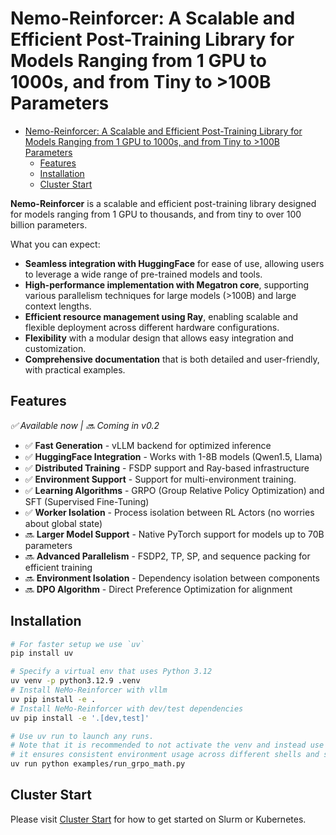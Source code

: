 # Nemo-Reinforcer: A Scalable and Efficient Post-Training Library for Models Ranging from 1 GPU to 1000s, and from Tiny to >100B Parameters

<!-- markdown all in one -->
- [Nemo-Reinforcer: A Scalable and Efficient Post-Training Library for Models Ranging from 1 GPU to 1000s, and from Tiny to \>100B Parameters](#nemo-reinforcer-a-scalable-and-efficient-post-training-library-for-models-ranging-from-1-gpu-to-1000s-and-from-tiny-to-100b-parameters)
  - [Features](#features)
  - [Installation](#installation)
  - [Cluster Start](#cluster-start)

**Nemo-Reinforcer** is a scalable and efficient post-training library designed for models ranging from 1 GPU to thousands, and from tiny to over 100 billion parameters.

What you can expect:

- **Seamless integration with HuggingFace** for ease of use, allowing users to leverage a wide range of pre-trained models and tools.
- **High-performance implementation with Megatron core**, supporting various parallelism techniques for large models (>100B) and large context lengths.
- **Efficient resource management using Ray**, enabling scalable and flexible deployment across different hardware configurations.
- **Flexibility** with a modular design that allows easy integration and customization.
- **Comprehensive documentation** that is both detailed and user-friendly, with practical examples.

## Features

_✅ Available now | 🔜 Coming in v0.2_

- ✅ **Fast Generation** - vLLM backend for optimized inference
- ✅ **HuggingFace Integration** - Works with 1-8B models (Qwen1.5, Llama)
- ✅ **Distributed Training** - FSDP support and Ray-based infrastructure
- ✅ **Environment Support** - Support for multi-environment training.
- ✅ **Learning Algorithms** - GRPO (Group Relative Policy Optimization) and SFT (Supervised Fine-Tuning)
- ✅ **Worker Isolation** - Process isolation between RL Actors (no worries about global state)
- 🔜 **Larger Model Support** - Native PyTorch support for models up to 70B parameters
- 🔜 **Advanced Parallelism** - FSDP2, TP, SP, and sequence packing for efficient training
- 🔜 **Environment Isolation** - Dependency isolation between components
- 🔜 **DPO Algorithm** - Direct Preference Optimization for alignment

## Installation

```sh
# For faster setup we use `uv`
pip install uv

# Specify a virtual env that uses Python 3.12
uv venv -p python3.12.9 .venv
# Install NeMo-Reinforcer with vllm
uv pip install -e .
# Install NeMo-Reinforcer with dev/test dependencies
uv pip install -e '.[dev,test]'

# Use uv run to launch any runs. 
# Note that it is recommended to not activate the venv and instead use `uv run` since
# it ensures consistent environment usage across different shells and sessions.
uv run python examples/run_grpo_math.py
```

## Cluster Start

Please visit [Cluster Start](docs/cluster.md) for how to get started on Slurm or Kubernetes.
